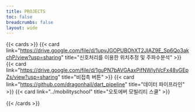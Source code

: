 ```yaml
---
title: PROJECTS
toc: false
breadcrumbs: false
layout: wide
---
```


{{< cards >}}
  {{< card link="https://drive.google.com/file/d/1upvJGOPUBOhXT2JIAZ9E_Sp6Qo3akchP/view?usp=sharing" title="신호처리를 이용한 위치추정 및 주파수분석" >}}
  {{< card link="https://drive.google.com/file/d/1guPN7bAVGAaxPifNWIyIVcFx48vGEpZs/view?usp=sharing" title="비접촉 버튼" >}}
  {{< card link="https://github.com/dragonhail/dart_pipeline" title="데이터 파이프라인" >}}
  {{< card link="../mobilityschool" title="오토에버 모빌리티 스쿨" >}}

{{< /cards >}}